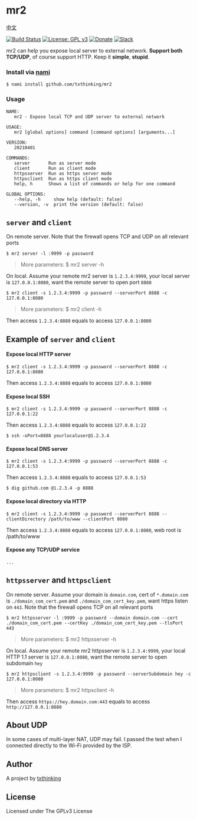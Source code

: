 # mr2

[中文](README_ZH.md)

[![Build Status](https://travis-ci.org/txthinking/mr2.svg?branch=master)](https://travis-ci.org/txthinking/mr2) [![License: GPL v3](https://img.shields.io/badge/License-GPL%20v3-blue.svg)](http://www.gnu.org/licenses/gpl-3.0)
[![Donate](https://img.shields.io/badge/Support-Donate-ff69b4.svg)](https://www.txthinking.com/opensource-support.html)
[![Slack](https://img.shields.io/badge/Join-Slack-ff69b4.svg)](https://docs.google.com/forms/d/e/1FAIpQLSdzMwPtDue3QoezXSKfhW88BXp57wkbDXnLaqokJqLeSWP9vQ/viewform)

mr2 can help you expose local server to external network. **Support both TCP/UDP**, of course support HTTP. Keep it **simple**, **stupid**.

### Install via [nami](https://github.com/txthinking/nami)

```
$ nami install github.com/txthinking/mr2
```

### Usage

```
NAME:
   mr2 - Expose local TCP and UDP server to external network

USAGE:
   mr2 [global options] command [command options] [arguments...]

VERSION:
   20210401

COMMANDS:
   server       Run as server mode
   client       Run as client mode
   httpsserver  Run as https server mode
   httpsclient  Run as https client mode
   help, h      Shows a list of commands or help for one command

GLOBAL OPTIONS:
   --help, -h     show help (default: false)
   --version, -v  print the version (default: false)
```

## `server` and `client`

On remote server. Note that the firewall opens TCP and UDP on all relevant ports

```
$ mr2 server -l :9999 -p password
```

> More parameters: $ mr2 server -h

On local. Assume your remote mr2 server is `1.2.3.4:9999`, your local server is `127.0.0.1:8080`, want the remote server to open port `8888`

```
$ mr2 client -s 1.2.3.4:9999 -p password --serverPort 8888 -c 127.0.0.1:8080
```

> More parameters: $ mr2 client -h<br/>

Then access `1.2.3.4:8888` equals to access `127.0.0.1:8080`

## Example of `server` and `client` 

#### Expose local HTTP server

```
$ mr2 client -s 1.2.3.4:9999 -p password --serverPort 8888 -c 127.0.0.1:8080
```

Then access `1.2.3.4:8888` equals to access `127.0.0.1:8080`

#### Expose local SSH

```
$ mr2 client -s 1.2.3.4:9999 -p password --serverPort 8888 -c 127.0.0.1:22
```

Then access `1.2.3.4:8888` equals to access `127.0.0.1:22`

```
$ ssh -oPort=8888 yourlocaluser@1.2.3.4
```

#### Expose local DNS server

```
$ mr2 client -s 1.2.3.4:9999 -p password --serverPort 8888 -c 127.0.0.1:53
```

Then access `1.2.3.4:8888` equals to access `127.0.0.1:53`

```
$ dig github.com @1.2.3.4 -p 8888
```

#### Expose local directory via HTTP

```
$ mr2 client -s 1.2.3.4:9999 -p password --serverPort 8888 --clientDirectory /path/to/www --clientPort 8080
```

Then access `1.2.3.4:8888` equals to access `127.0.0.1:8080`, web root is /path/to/www

#### Expose any TCP/UDP service

```
...
```

## `httpsserver` and `httpsclient`

On remote server. Assume your domain is `domain.com`, cert of `*.domain.com` is `./domain_com_cert.pem` and `./domain_com_cert_key.pem`, want https listen on `443`. Note that the firewall opens TCP on all relevant ports

```
$ mr2 httpsserver -l :9999 -p password --domain domain.com --cert ./domain_com_cert.pem --certKey ./domain_com_cert_key.pem --tlsPort 443
```

> More parameters: $ mr2 httpsserver -h<br/>

On local. Assume your remote mr2 httpsserver is `1.2.3.4:9999`, your local HTTP 1.1 server is `127.0.0.1:8080`, want the remote server to open subdomain `hey`

```
$ mr2 httpsclient -s 1.2.3.4:9999 -p password --serverSubdomain hey -c 127.0.0.1:8080
```

> More parameters: $ mr2 httpsclient -h

Then access `https://hey.domain.com:443` equals to access `http://127.0.0.1:8080`

## About UDP

In some cases of multi-layer NAT, UDP may fail. I passed the test when I connected directly to the Wi-Fi provided by the ISP.

## Author

A project by [txthinking](https://www.txthinking.com)

## License

Licensed under The GPLv3 License

